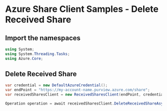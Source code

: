 # Azure Share Client Samples - Delete Received Share

## Import the namespaces

```C# Snippet:ReceivedSharesClientSample_ImportNamespaces
using System;
using System.Threading.Tasks;
using Azure.Core;
```

## Delete Received Share

```C# Snippet:ReceivedSharesClientSample_DeleteReceivedShare
var credential = new DefaultAzureCredential();
var endPoint = "https://my-account-name.purview.azure.com/share";
var receivedSharesClient = new ReceivedSharesClient(endPoint, credential);

Operation operation = await receivedSharesClient.DeleteReceivedShareAsync(WaitUntil.Completed, "receivedShareId");
```
